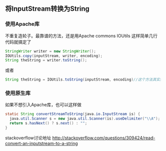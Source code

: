 ## 将InputStream转换为String

### 使用Apache库
不重复造轮子。最靠谱的方法，还是用Apache commons IOUtils 
这样简单几行代码就搞定了
```java
StringWriter writer = new StringWriter();
IOUtils.copy(inputStream, writer, encoding);
String theString = writer.toString();
```
或者
```java
String theString = IOUtils.toString(inputStream, encoding)//这个方法其实封装了上面的方法，减少了一个参数
```
### 使用原生库
如果不想引入Apache库，也可以这样做
```java
static String convertStreamToString(java.io.InputStream is) {
  java.util.Scanner s = new java.util.Scanner(is).useDelimiter("\\A"); 
  return s.hasNext() ? s.next() : "";
}
```

stackoverflow讨论地址
http://stackoverflow.com/questions/309424/read-convert-an-inputstream-to-a-string